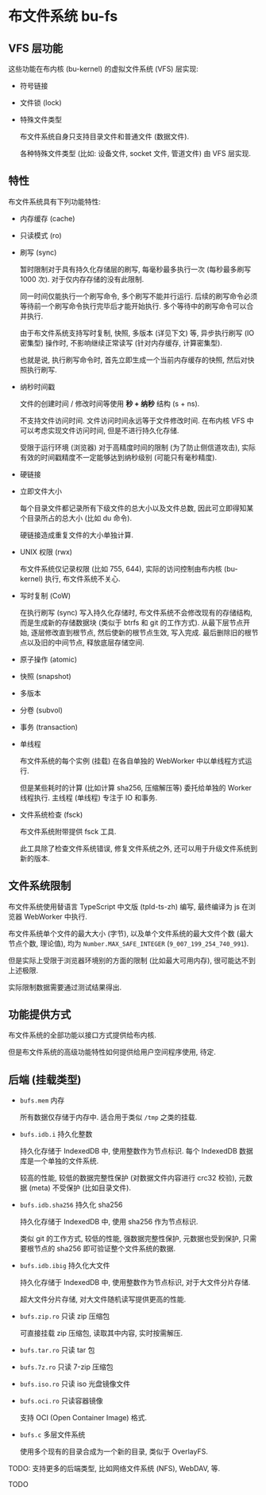 # 布文件系统  bu-fs


## VFS 层功能

这些功能在布内核 (bu-kernel) 的虚拟文件系统 (VFS) 层实现:

+ 符号链接

+ 文件锁 (lock)

+ 特殊文件类型

  布文件系统自身只支持目录文件和普通文件 (数据文件).

  各种特殊文件类型 (比如: 设备文件, socket 文件, 管道文件) 由 VFS 层实现.


## 特性

布文件系统具有下列功能特性:

+ 内存缓存 (cache)

+ 只读模式 (ro)

+ 刷写 (sync)

  暂时限制对于具有持久化存储层的刷写, 每毫秒最多执行一次 (每秒最多刷写 1000 次).
  对于仅内存存储的没有此限制.

  同一时间仅能执行一个刷写命令, 多个刷写不能并行运行.
  后续的刷写命令必须等待前一个刷写命令执行完毕后才能开始执行.
  多个等待中的刷写命令可以合并执行.

  由于布文件系统支持写时复制, 快照, 多版本 (详见下文) 等,
  异步执行刷写 (IO 密集型) 操作时, 不影响继续正常读写 (针对内存缓存, 计算密集型).

  也就是说, 执行刷写命令时, 首先立即生成一个当前内存缓存的快照,
  然后对快照执行刷写.

+ 纳秒时间戳

  文件的创建时间 / 修改时间等使用 **秒 + 纳秒** 结构 (s + ns).

  不支持文件访问时间.
  文件访问时间永远等于文件修改时间.
  在布内核 VFS 中可以考虑实现文件访问时间, 但是不进行持久化存储.

  受限于运行环境 (浏览器) 对于高精度时间的限制 (为了防止侧信道攻击),
  实际有效的时间戳精度不一定能够达到纳秒级别 (可能只有毫秒精度).

+ 硬链接

+ 立即文件大小

  每个目录文件都记录所有下级文件的总大小以及文件总数,
  因此可立即得知某个目录所占的总大小 (比如 du 命令).

  硬链接造成重复文件的大小单独计算.

+ UNIX 权限 (rwx)

  布文件系统仅记录权限 (比如 755, 644),
  实际的访问控制由布内核 (bu-kernel) 执行,
  布文件系统不关心.

+ 写时复制 (CoW)

  在执行刷写 (sync) 写入持久化存储时, 布文件系统不会修改现有的存储结构,
  而是生成新的存储数据块 (类似于 btrfs 和 git 的工作方式).
  从最下层节点开始, 逐层修改直到根节点, 然后使新的根节点生效, 写入完成.
  最后删除旧的根节点以及旧的中间节点, 释放底层存储空间.

+ 原子操作 (atomic)

+ 快照 (snapshot)

+ 多版本

+ 分卷 (subvol)

+ 事务 (transaction)

+ 单线程

  布文件系统的每个实例 (挂载) 在各自单独的 WebWorker 中以单线程方式运行.

  但是某些耗时的计算 (比如计算 sha256, 压缩解压等) 委托给单独的 Worker 线程执行.
  主线程 (单线程) 专注于 IO 和事务.

+ 文件系统检查 (fsck)

  布文件系统附带提供 fsck 工具.

  此工具除了检查文件系统错误, 修复文件系统之外,
  还可以用于升级文件系统到新的版本.


## 文件系统限制

布文件系统使用替语言 TypeScript 中文版 (tpld-ts-zh) 编写, 最终编译为 js 在浏览器 WebWorker 中执行.

布文件系统单个文件的最大大小 (字节), 以及单个文件系统的最大文件个数 (最大节点个数, 理论值),
均为 `Number.MAX_SAFE_INTEGER` (`9_007_199_254_740_991`).

但是实际上受限于浏览器环境别的方面的限制 (比如最大可用内存), 很可能达不到上述极限.

实际限制数据需要通过测试结果得出.


## 功能提供方式

布文件系统的全部功能以接口方式提供给布内核.

但是布文件系统的高级功能特性如何提供给用户空间程序使用, 待定.


## 后端 (挂载类型)

+ `bufs.mem` 内存

  所有数据仅存储于内存中.
  适合用于类似 `/tmp` 之类的挂载.

+ `bufs.idb.i` 持久化整数

  持久化存储于 IndexedDB 中, 使用整数作为节点标识.
  每个 IndexedDB 数据库是一个单独的文件系统.

  较高的性能, 较低的数据完整性保护 (对数据文件内容进行 crc32 校验),
  元数据 (meta) 不受保护 (比如目录文件).

+ `bufs.idb.sha256` 持久化 sha256

  持久化存储于 IndexedDB 中, 使用 sha256 作为节点标识.

  类似 git 的工作方式, 较低的性能, 强数据完整性保护, 元数据也受到保护,
  只需要根节点的 sha256 即可验证整个文件系统的数据.

+ `bufs.idb.ibig` 持久化大文件

  持久化存储于 IndexedDB 中, 使用整数作为节点标识, 对于大文件分片存储.

  超大文件分片存储, 对大文件随机读写提供更高的性能.

+ `bufs.zip.ro` 只读 zip 压缩包

  可直接挂载 zip 压缩包, 读取其中内容, 实时按需解压.

+ `bufs.tar.ro` 只读 tar 包

+ `bufs.7z.ro` 只读 7-zip 压缩包

+ `bufs.iso.ro` 只读 iso 光盘镜像文件

+ `bufs.oci.ro` 只读容器镜像

  支持 OCI (Open Container Image) 格式.

+ `bufs.c` 多层文件系统

  使用多个现有的目录合成为一个新的目录, 类似于 OverlayFS.

TODO: 支持更多的后端类型, 比如网络文件系统 (NFS), WebDAV, 等.


TODO
